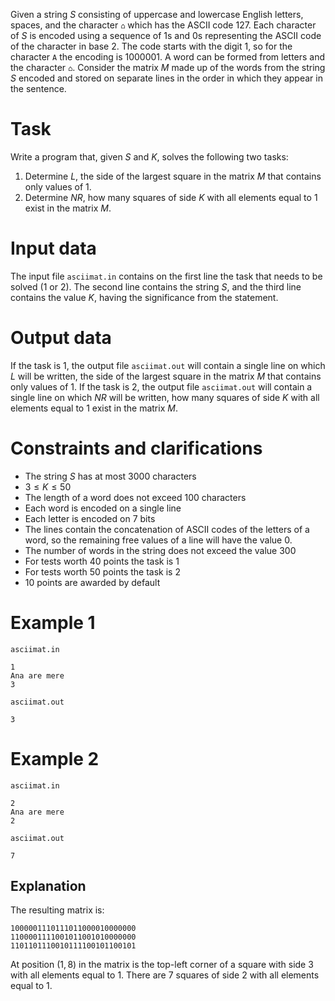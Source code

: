 Given a string $S$ consisting of uppercase and lowercase English letters, spaces, and the character `⌂` which has the ASCII code $127$. Each character of $S$ is encoded using a sequence of $1$s and $0$s representing the ASCII code of the character in base $2$. The code starts with the digit $1$, so for the character `A` the encoding is $1000001$. A word can be formed from letters and the character `⌂`. Consider the matrix $M$ made up of the words from the string $S$ encoded and stored on separate lines in the order in which they appear in the sentence.

# Task

Write a program that, given $S$ and $K$, solves the following two tasks:
1. Determine $L$, the side of the largest square in the matrix $M$ that contains only values of $1$.
2. Determine $NR$, how many squares of side $K$ with all elements equal to $1$ exist in the matrix $M$.

# Input data

The input file `asciimat.in` contains on the first line the task that needs to be solved ($1$ or $2$). The second line contains the string $S$, and the third line contains the value $K$, having the significance from the statement.

# Output data

If the task is $1$, the output file `asciimat.out` will contain a single line on which $L$ will be written, the side of the largest square in the matrix $M$ that contains only values of $1$.
If the task is $2$, the output file `asciimat.out` will contain a single line on which $NR$ will be written, how many squares of side $K$ with all elements equal to $1$ exist in the matrix $M$.

# Constraints and clarifications

* The string $S$ has at most $3000$ characters
* $3 \leq K \leq 50$
* The length of a word does not exceed $100$ characters
* Each word is encoded on a single line
* Each letter is encoded on $7$ bits
* The lines contain the concatenation of ASCII codes of the letters of a word, so the remaining free values of a line will have the value $0$.
* The number of words in the string does not exceed the value $300$
* For tests worth $40$ points the task is $1$
* For tests worth $50$ points the task is $2$
* $10$ points are awarded by default

# Example 1

`asciimat.in`
```
1
Ana are mere
3
```

`asciimat.out`
```
3
```

# Example 2

`asciimat.in`
```
2
Ana are mere
2
```

`asciimat.out`
```
7
```

## Explanation

The resulting matrix is:
```
1000001110111011000010000000
1100001111001011001010000000
1101101110010111100101100101
```

At position $(1,8)$ in the matrix is the top-left corner of a square with side $3$ with all elements equal to $1$.
There are $7$ squares of side $2$ with all elements equal to $1$.